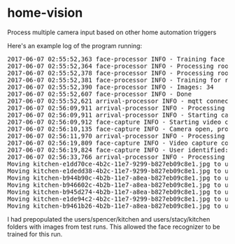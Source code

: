 # home-vision
Process multiple camera input based on other home automation triggers

Here's an example log of the program running:
<pre>
2017-06-07 02:55:52,363 face-processor INFO - Training face recognizer...
2017-06-07 02:55:52,364 face-processor INFO - Processing room kitchen user spencer
2017-06-07 02:55:52,378 face-processor INFO - Processing room kitchen user stacy
2017-06-07 02:55:52,381 face-processor INFO - Training for room kitchen
2017-06-07 02:55:52,390 face-processor INFO - Images: 34
2017-06-07 02:55:52,607 face-processor INFO - Done
2017-06-07 02:55:52,621 arrival-processor INFO - mqtt connected: 0
2017-06-07 02:56:09,911 arrival-processor INFO - Processing door (100)
2017-06-07 02:56:09,911 arrival-processor INFO - Starting capture for kitchen
2017-06-07 02:56:09,912 face-capture INFO - Starting video capture for kitchen door
2017-06-07 02:56:10,135 face-capture INFO - Camera open, proceeding with capture
2017-06-07 02:56:11,970 arrival-processor INFO - Processing door (0)
2017-06-07 02:56:19,809 face-capture INFO - Video capture complete (6.22 seconds, 8 frames)
2017-06-07 02:56:19,824 face-capture INFO - User identified: spencer
2017-06-07 02:56:33,766 arrival-processor INFO - Processing presence for spencer - home
Moving kitchen-e1dd70ce-4b2c-11e7-9299-b827eb09c8e1.jpg to users/spencer/kitchen
Moving kitchen-e1dedd38-4b2c-11e7-9299-b827eb09c8e1.jpg to users/spencer/kitchen
Moving kitchen-b944b90c-4b2b-11e7-a8ea-b827eb09c8e1.jpg to users/spencer/kitchen
Moving kitchen-b946602c-4b2b-11e7-a8ea-b827eb09c8e1.jpg to users/spencer/kitchen
Moving kitchen-b945d274-4b2b-11e7-a8ea-b827eb09c8e1.jpg to users/spencer/kitchen
Moving kitchen-e1de94c2-4b2c-11e7-9299-b827eb09c8e1.jpg to users/spencer/kitchen
Moving kitchen-b9461b26-4b2b-11e7-a8ea-b827eb09c8e1.jpg to users/spencer/kitchen
</pre>
I had prepopulated the users/spencer/kitchen and users/stacy/kitchen folders with images from test runs.  This allowed the face recognizer to be trained for this run.
